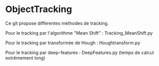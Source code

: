 # ObjectTracking

 Ce git propose différentes méthodes de tracking.

 Pour le tracking par l'algorithme "Mean Shift" : Tracking_MeanShift.py

 Pour le tracking par transformée de Hough : Houghtransform.py

 Pour le tracking par deep-features : DeepFeatures.py (temps de calcul extrêmement long)

